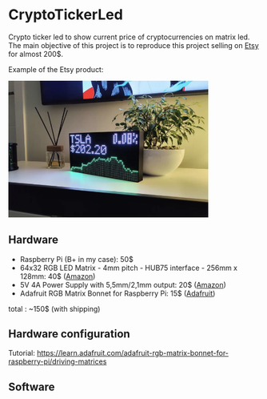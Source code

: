 # CryptoTickerLed

Crypto ticker led to show current price of cryptocurrencies on matrix led. 
The main objective of this project is to reproduce this project selling on 
[Etsy](https://www.etsy.com/listing/1255228529/crypto-ticker-stocks-forex-live-price?ga_order=highest_reviews&ga_search_type=all&ga_view_type=gallery&ga_search_query=crypto+ticker&ref=sc_gallery-1-3&sts=1&plkey=7e51c8858f5ecf6c050067d96408ab1e714a4001%3A1255228529) for almost 200$.

Example of the Etsy product:

<img src="https://raw.githubusercontent.com/ronanren/CryptoTickerLed/main/img/EtsyProduct.png?token=GHSAT0AAAAAACCJWAZTKFCQ2PDOIR77TZ3UZHHTLIA" width="400">

## Hardware

- Raspberry Pi (B+ in my case): 50$
- 64x32 RGB LED Matrix - 4mm pitch - HUB75 interface - 256mm x 128mm: 40$ ([Amazon](https://www.amazon.fr/gp/product/B0B2ZC85KN/ref=ppx_yo_dt_b_asin_title_o00_s00?ie=UTF8&psc=1))
- 5V 4A Power Supply with 5,5mm/2,1mm output: 20$ ([Amazon](https://www.amazon.fr/gp/product/B07NSSD9RJ/ref=ppx_yo_dt_b_asin_title_o00_s00?ie=UTF8&psc=1))
- Adafruit RGB Matrix Bonnet for Raspberry Pi: 15$ ([Adafruit](https://www.adafruit.com/product/3211))

total : ~150$ (with shipping)

## Hardware configuration

Tutorial: https://learn.adafruit.com/adafruit-rgb-matrix-bonnet-for-raspberry-pi/driving-matrices

## Software
